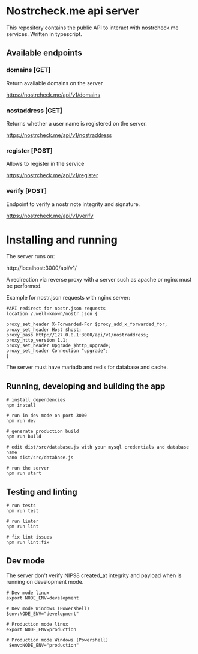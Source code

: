 # Nostrcheck.me api server

This repository contains the public API to interact with nostrcheck.me services. Written in typescript.

## Available endpoints

### domains [GET]
Return available domains on the server

https://nostrcheck.me/api/v1/domains

### nostaddress [GET]
Returns whether a user name is registered on the server.

https://nostrcheck.me/api/v1/nostraddress

<!-- ## media
Allows to upload, download, share and delete files

http://localhost:3000/api/v1/media -->

### register [POST]
Allows to register in the service

https://nostrcheck.me/api/v1/register

### verify [POST]
Endpoint to verify a nostr note integrity and signature.

https://nostrcheck.me/api/v1/verify


# Installing and running

The server runs on:

http://localhost:3000/api/v1/

A redirection via reverse proxy with a server such as apache or nginx must be performed. 

Example for nostr.json requests with nginx server:

```
#API redirect for nostr.json requests
location /.well-known/nostr.json {

proxy_set_header X-Forwarded-For $proxy_add_x_forwarded_for;
proxy_set_header Host $host;
proxy_pass http://127.0.0.1:3000/api/v1/nostraddress;
proxy_http_version 1.1;
proxy_set_header Upgrade $http_upgrade;
proxy_set_header Connection "upgrade";
}

```

The server must have mariadb and redis for database and cache.

## Running, developing and building the app

```
# install dependencies
npm install

# run in dev mode on port 3000
npm run dev

# generate production build
npm run build

# edit dist/src/database.js with your mysql credentials and database name
nano dist/src/database.js

# run the server
npm run start
```

## Testing and linting

```
# run tests
npm run test

# run linter
npm run lint

# fix lint issues
npm run lint:fix
```
## Dev mode

The server don't verify NIP98 created_at integrity and payload when is running on development mode.

```
# Dev mode linux
export NODE_ENV=development

# Dev mode Windows (Powershell)
$env:NODE_ENV="development"

# Production mode linux
export NODE_ENV=production

# Production mode Windows (Powershell)
 $env:NODE_ENV="production"
 
```
